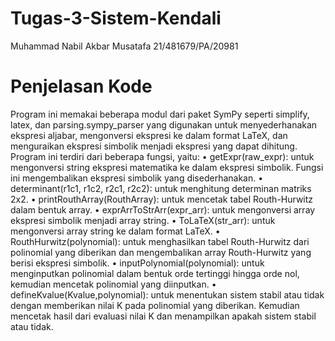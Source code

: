 # Tugas-3-Sistem-Kendali
Muhammad Nabil Akbar Musatafa 21/481679/PA/20981

# Penjelasan Kode
Program ini memakai beberapa modul dari paket SymPy seperti simplify, latex, dan parsing.sympy_parser yang digunakan untuk menyederhanakan ekspresi aljabar, mengonversi ekspresi ke dalam format LaTeX, dan menguraikan ekspresi simbolik menjadi ekspresi yang dapat dihitung.
Program ini terdiri dari beberapa fungsi, yaitu:
•	getExpr(raw_expr): untuk mengonversi string ekspresi matematika ke dalam ekspresi simbolik. Fungsi ini mengembalikan ekspresi simbolik yang disederhanakan.
•	determinant(r1c1, r1c2, r2c1, r2c2): untuk menghitung determinan matriks 2x2.
•	printRouthArray(RouthArray): untuk mencetak tabel Routh-Hurwitz dalam bentuk array.
•	exprArrToStrArr(expr_arr): untuk mengonversi array ekspresi simbolik menjadi array string.
•	ToLaTeX(str_arr): untuk mengonversi array string ke dalam format LaTeX.
•	RouthHurwitz(polynomial): untuk menghasilkan tabel Routh-Hurwitz dari polinomial yang diberikan dan mengembalikan array Routh-Hurwitz yang berisi ekspresi simbolik.
•	inputPolynomial(polynomial): untuk menginputkan polinomial dalam bentuk orde tertinggi hingga orde nol, kemudian mencetak polinomial yang diinputkan.
•	defineKvalue(Kvalue,polynomial): untuk menentukan sistem stabil atau tidak dengan memberikan nilai K pada polinomial yang diberikan. Kemudian mencetak hasil dari evaluasi nilai K dan menampilkan apakah sistem stabil atau tidak.

